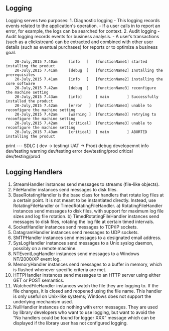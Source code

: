 Logging
--------
Logging serves two purposes:
    1. Diagnostic logging
        - This logging records events related to the application's operation.
        - If a user calls in to report an error, for example, the logs can be searched for context.
    2. Audit logging
        - Audit logging records events for business analysis.
        - A user’s transactions (such as a clickstream) can be extracted and combined with other user
          details (such as eventual purchases) for reports or to optimize a business goal.


```log
    20-July,2015 7.40am     [info	] 	[functionName1] started installing the product
    20-July,2015 7.41am     [debug	]	[functionName2] Installing the prerequisites
    20-July,2015 7.41am     [info	]	[functionName2]	installing the core software
    20-July,2015 7.42am     [debug	]	[functionName3]	reconfigure the machine setting
    20-July,2015 7.43am     [info]		[ main  	  ]	Successfully installed the product
    20-July,2015 7.42am     [error   ]	[functionName3]	unable to reconfigure the machine setting
    20-July,2015 7.42am     [warning ]	[functionName3]	retrying to reconfigure the machine setting
    20-July,2015 7.42am     [critical]	[functionName3]	unable to reconfigure the machine setting
    20-July,2015 7.43am     [critical]  [ main        ]	ABORTED installing the product
```

print ---
        SDLC ( dev -> testing/ UAT -> Prod)
debug      developemnt
info       dev/testing
warning    dev/testing
error      dev/testing/prod
critical   dev/testing/prod


Logging Handlers
----------------
1. StreamHandler instances send messages to streams (file-like objects).
2. FileHandler instances send messages to disk files.
3. BaseRotatingHandler is the base class for handlers that rotate log files at a certain point. 
    It is not meant to be instantiated directly. 
    Instead, use RotatingFileHandler or TimedRotatingFileHandler.
    a) RotatingFileHandler instances send messages to disk files, with support for maximum log file sizes and log file rotation.
    b) TimedRotatingFileHandler instances send messages to disk files, rotating the log file at certain timed intervals.
4. SocketHandler instances send messages to TCP/IP sockets.
5. DatagramHandler instances send messages to UDP sockets.
6. SMTPHandler instances send messages to a designated email address.
7. SysLogHandler instances send messages to a Unix syslog daemon, possibly on a remote machine.
8. NTEventLogHandler instances send messages to a Windows NT/2000/XP event log.
9. MemoryHandler instances send messages to a buffer in memory, which is flushed whenever specific criteria are met.
10. HTTPHandler instances send messages to an HTTP server using either GET or POST semantics.
11. WatchedFileHandler instances watch the file they are logging to. 
        If the file changes, it is closed and reopened using the file name. 
        This handler is only useful on Unix-like systems; Windows does not support the underlying mechanism used.
12. NullHandler instances do nothing with error messages. 
    They are used by library developers who want to use logging, but want to avoid the “No handlers could be found for logger XXX” message which can be displayed if the library user has not configured logging.
